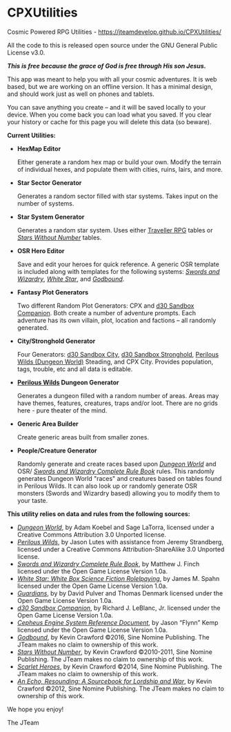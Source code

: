 # CPXUtilities
Cosmic Powered RPG Utilities - https://jteamdevelop.github.io/CPXUtilities/

All the code to this is released open source under the GNU General Public License v3.0.
<p><strong><em>This is free because the grace of God is free through His son Jesus.</em></strong></p>
<p>This app was meant to help you with all your cosmic adventures.  
It is web based, but we are working on an offline version.  
It has a minimal design, and should work just as well on phones and tablets.
</p>
<p>You can save anything you create – and it will be saved locally to your device.  
When you come back you can load what you saved.  If you clear your history or cache for 
this page you will delete this data (so beware).
</p>
<strong>Current Utilities:</strong>
<ul>
          <li><strong>HexMap Editor</strong>
            <p>Either generate a random hex map or build your own.   
            Modify the terrain of individual hexes, and populate them with cities, ruins, lairs, and more.
            </p>
          </li>
          <li><strong>Star Sector Generator</strong>
            <p>Generates a random sector filled with star systems. Takes input on the number of systems. </p>
          </li>
          <li><strong>Star System Generator</strong>
            <p>Generates a random star system. Uses either 
            <a href="http://www.drivethrurpg.com/product/186894/Cepheus-Engine-System-Reference-Document?affiliate_id=569798" class="strong">
            Traveller RPG</a> tables or 
            <a href="http://www.drivethrurpg.com/product/94621/Stars-Without-Number-Core-Edition?affiliate_id=569798" class="strong">
              <em>Stars Without Number</em></a>
            tables.  
            </p>
          </li>
          <li><strong>OSR Hero Editor</strong>
            <p>Save and edit your heroes for quick reference. A generic OSR template is included along with 
              templates for the following systems: 
              <a href="http://www.drivethrurpg.com/product/86546/Swords-and-Wizardry-Complete-Rule-Book?affiliate_id=569798" class="strong">
              <em>Swords and Wizardry</em></a>,
              <a href="http://www.drivethrurpg.com/product/148169/White-Star-White-Box-Science-Fiction-Roleplaying-Swords--Wizardry?affiliate_id=569798" class="strong">
              <em>White Star</em></a>, and 
              <a href="http://www.drivethrurpg.com/product/185960/Godbound-A-Game-of-Divine-Heroes-Deluxe-Edition?affiliate_id=569798" class="strong">
              <em>Godbound</em></a>.
            </p>
          </li>
          <li><strong>Fantasy Plot Generators</strong>
            <p>Two different Random Plot Generators: CPX and  
            <a href="http://www.drivethrurpg.com/product/124392/d30-Sandbox-Companion?affiliate_id=569798" class="strong">d30 Sandbox Companion</a>.
            Both create a number of adventure prompts. Each adventure has its own villain, plot, location and factions – all randomly generated.
            </p>
          </li>
          <li><strong>City/Stronghold Generator</strong>
            <p>Four Generators:    
              <a href="http://www.drivethrurpg.com/product/124392/d30-Sandbox-Companion?affiliate_id=569798" class="strong">d30 Sandbox City</a>, 
              <a href="http://www.drivethrurpg.com/product/124392/d30-Sandbox-Companion?affiliate_id=569798" class="strong">d30 Sandbox Stronghold</a>, 
              <a href="http://www.drivethrurpg.com/product/156979/The-Perilous-Wilds?affiliate_id=569798" class="strong">
              Perilous Wilds (Dungeon World)</a> Steading, and CPX City.  Provides population, tags, trouble, etc 
              and all data is editable.  
            </p>
          </li>
          <li><strong><a href="http://www.drivethrurpg.com/product/156979/The-Perilous-Wilds?affiliate_id=569798" class="strong">
            Perilous Wilds</a> Dungeon Generator</strong>
            <p>Generates a dungeon filled with a random number of areas.    
            Areas may have themes, features, creatures, traps and/or loot.
            There are no grids here - pure theater of the mind.  
            <p>
          </li>
          <li><strong>Generic Area Builder</strong>
            <p>Create generic areas built from smaller zones.   
            </p>
          </li>
          <li><strong>People/Creature Generator</strong>
            <p>Randomly generate and create races based upon 
            <a href="http://www.drivethrurpg.com/product/108028/Dungeon-World?affiliate_id=569798" class="strong">
            <em>Dungeon World</em></a> and OSR/
            <a href="http://www.drivethrurpg.com/product/86546/Swords-and-Wizardry-Complete-Rule-Book?affiliate_id=569798" class="strong">
            <em>Swords and Wizardry Complete Rule Book</em></a> rules.  
            This randomly generates Dungeon World "races" and creatures based on tables found in Perilous Wilds.  
            It can also look up or randomly generate OSR monsters (Swords and Wizardry based) allowing you to modify them to your taste.  
            </p>
          </li>
        </ul>
        <strong>This utility relies on data and rules from the following sources:</strong> 
        <ul>
          <li><a href="http://www.drivethrurpg.com/product/108028/Dungeon-World?affiliate_id=569798" class="strong">
            <em>Dungeon World</em></a>, by Adam Koebel and Sage LaTorra, 
          licensed under a Creative Commons Attribution 3.0 Unported license.
          </li>
          <li><a href="http://www.drivethrurpg.com/product/156979/The-Perilous-Wilds?affiliate_id=569798" class="strong">
            <em>Perilous Wilds</em></a>, by Jason Lutes with assistance 
          from Jeremy Strandberg, licensed under a Creative Commons Attribution-ShareAlike 3.0 Unported license.
          </li>
          <li><a href="http://www.drivethrurpg.com/product/86546/Swords-and-Wizardry-Complete-Rule-Book?affiliate_id=569798" class="strong">
            <em>Swords and Wizardry Complete Rule Book</em></a>, 
          by Matthew J. Finch licensed under the <span v-on:click="showOGL" class="innerLink">Open Game License Version 1.0a</span>.
          </li>
          <li><a href="http://www.drivethrurpg.com/product/148169/White-Star-White-Box-Science-Fiction-Roleplaying-Swords--Wizardry?affiliate_id=569798" class="strong">
            <em>White Star: White Box Science Fiction Rolelpaying</em></a>, 
          by James M. Spahn licensed under the <span v-on:click="showOGL" class="innerLink">Open Game License Version 1.0a</span>.
          </li>
          <li><a href="http://www.drivethrurpg.com/product/172576/Guardians?affiliate_id=569798" class="strong">
            <em>Guardians</em></a>, 
          by by David Pulver and Thomas Denmark licensed under the <span v-on:click="showOGL" class="innerLink">Open Game License Version 1.0a</span>.
          </li>
          <li><a href="http://www.drivethrurpg.com/product/124392/d30-Sandbox-Companion?affiliate_id=569798" class="strong">
            <em>d30 Sandbox Companion</em></a>, 
          by Richard J. LeBlanc, Jr. licensed under the <span v-on:click="showOGL" class="innerLink">Open Game License Version 1.0a</span>.
          </li>
          <li><a href="http://www.drivethrurpg.com/product/186894/Cepheus-Engine-System-Reference-Document?affiliate_id=569798" class="strong">
            <em>Cepheus Engine System Reference Document</em></a>, 
          by Jason “Flynn” Kemp licensed under the <span v-on:click="showOGL" class="innerLink">Open Game License Version 1.0a</span>.
          </li>
          <li><a href="http://www.drivethrurpg.com/product/185960/Godbound-A-Game-of-Divine-Heroes-Deluxe-Edition?affiliate_id=569798" class="strong">
            <em>Godbound</em></a>, 
          by Kevin Crawford ©2016, Sine Nomine Publishing.  The JTeam makes no claim to ownership of this work.  
          </li>
          <li><a href="http://www.drivethrurpg.com/product/94621/Stars-Without-Number-Core-Edition?affiliate_id=569798" class="strong">
            <em>Stars Without Number</em></a>, 
          by Kevin Crawford ©2010-2011, Sine Nomine Publishing.  The JTeam makes no claim to ownership of this work.  
          </li>
          <li><a href="http://www.drivethrurpg.com/product/127180/Scarlet-Heroes?affiliate_id=569798" class="strong">
            <em>Scarlet Heroes</em></a>, 
          by Kevin Crawford ©2014, Sine Nomine Publishing.  The JTeam makes no claim to ownership of this work.  
          </li>
          <li><a href="http://www.drivethrurpg.com/product/99063/An-Echo-Resounding-A-Sourcebook-for-Lordship-and-War?affiliate_id=569798" class="strong">
            <em>An Echo, Resounding: A Sourcebook for Lordship and War</em></a>, 
          by Kevin Crawford ©2012, Sine Nomine Publishing.  The JTeam makes no claim to ownership of this work.  
          </li>
        </ul>
        
We hope you enjoy! 
<p>The JTeam</p>
